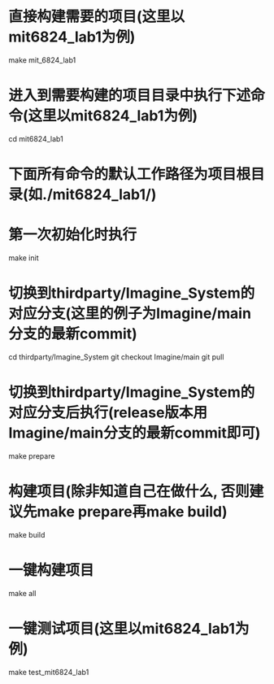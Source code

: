 # 直接构建需要的项目(这里以mit6824_lab1为例)
make mit_6824_lab1

# 进入到需要构建的项目目录中执行下述命令(这里以mit6824_lab1为例)
cd mit6824_lab1

# 下面所有命令的默认工作路径为项目根目录(如./mit6824_lab1/)

# 第一次初始化时执行
make init

# 切换到thirdparty/Imagine_System的对应分支(这里的例子为Imagine/main分支的最新commit)
cd thirdparty/Imagine_System
git checkout Imagine/main
git pull

# 切换到thirdparty/Imagine_System的对应分支后执行(release版本用Imagine/main分支的最新commit即可)
make prepare

# 构建项目(除非知道自己在做什么, 否则建议先make prepare再make build)
make build

# 一键构建项目
make all

# 一键测试项目(这里以mit6824_lab1为例)
make test_mit6824_lab1